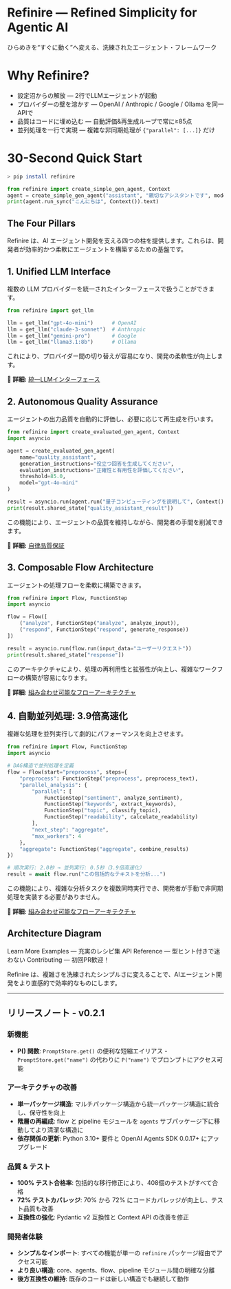 # Refinire — Refined Simplicity for Agentic AI
ひらめきを“すぐに動く”へ変える、洗練されたエージェント・フレームワーク

# Why Refinire?
- 設定沼からの解放 — 2行でLLMエージェントが起動
- プロバイダーの壁を溶かす — OpenAI / Anthropic / Google / Ollama を同一APIで
- 品質はコードに埋め込む — 自動評価&再生成ループで常に≥85点
- 並列処理を一行で実現 — 複雑な非同期処理が `{"parallel": [...]}` だけ

# 30-Second Quick Start

```bash
> pip install refinire
```

```python
from refinire import create_simple_gen_agent, Context
agent = create_simple_gen_agent("assistant", "親切なアシスタントです", model="gpt-4o-mini")
print(agent.run_sync("こんにちは", Context()).text)
```

## The Four Pillars

Refinire は、AI エージェント開発を支える四つの柱を提供します。これらは、開発者が効率的かつ柔軟にエージェントを構築するための基盤です。

## 1. Unified LLM Interface
複数の LLM プロバイダーを統一されたインターフェースで扱うことができます。

```python
from refinire import get_llm

llm = get_llm("gpt-4o-mini")      # OpenAI
llm = get_llm("claude-3-sonnet")  # Anthropic
llm = get_llm("gemini-pro")       # Google
llm = get_llm("llama3.1:8b")      # Ollama
```

これにより、プロバイダー間の切り替えが容易になり、開発の柔軟性が向上します。

**📖 詳細:** [統一LLMインターフェース](docs/unified-llm-interface.md)

## 2. Autonomous Quality Assurance
エージェントの出力品質を自動的に評価し、必要に応じて再生成を行います。

```python
from refinire import create_evaluated_gen_agent, Context
import asyncio

agent = create_evaluated_gen_agent(
    name="quality_assistant",
    generation_instructions="役立つ回答を生成してください",
    evaluation_instructions="正確性と有用性を評価してください",
    threshold=85.0,
    model="gpt-4o-mini"
)

result = asyncio.run(agent.run("量子コンピューティングを説明して", Context()))
print(result.shared_state["quality_assistant_result"])
```

この機能により、エージェントの品質を維持しながら、開発者の手間を削減できます。

**📖 詳細:** [自律品質保証](docs/autonomous-quality-assurance.md)

## 3. Composable Flow Architecture
エージェントの処理フローを柔軟に構築できます。

```python
from refinire import Flow, FunctionStep
import asyncio

flow = Flow([
    ("analyze", FunctionStep("analyze", analyze_input)),
    ("respond", FunctionStep("respond", generate_response))
])

result = asyncio.run(flow.run(input_data="ユーザーリクエスト"))
print(result.shared_state["response"])
```

このアーキテクチャにより、処理の再利用性と拡張性が向上し、複雑なワークフローの構築が容易になります。

**📖 詳細:** [組み合わせ可能なフローアーキテクチャ](docs/composable-flow-architecture.md)

## 4. 自動並列処理: 3.9倍高速化
複雑な処理を並列実行して劇的にパフォーマンスを向上させます。

```python
from refinire import Flow, FunctionStep
import asyncio

# DAG構造で並列処理を定義
flow = Flow(start="preprocess", steps={
    "preprocess": FunctionStep("preprocess", preprocess_text),
    "parallel_analysis": {
        "parallel": [
            FunctionStep("sentiment", analyze_sentiment),
            FunctionStep("keywords", extract_keywords), 
            FunctionStep("topic", classify_topic),
            FunctionStep("readability", calculate_readability)
        ],
        "next_step": "aggregate",
        "max_workers": 4
    },
    "aggregate": FunctionStep("aggregate", combine_results)
})

# 順次実行: 2.0秒 → 並列実行: 0.5秒（3.9倍高速化）
result = await flow.run("この包括的なテキストを分析...")
```

この機能により、複雑な分析タスクを複数同時実行でき、開発者が手動で非同期処理を実装する必要がありません。

**📖 詳細:** [組み合わせ可能なフローアーキテクチャ](docs/composable-flow-architecture.md)

## Architecture Diagram

Learn More
Examples — 充実のレシピ集
API Reference — 型ヒント付きで迷わない
Contributing — 初回PR歓迎！

Refinire は、複雑さを洗練されたシンプルさに変えることで、AIエージェント開発をより直感的で効率的なものにします。

---

## リリースノート - v0.2.1

### 新機能
- **P() 関数**: `PromptStore.get()` の便利な短縮エイリアス - `PromptStore.get("name")` の代わりに `P("name")` でプロンプトにアクセス可能

### アーキテクチャの改善
- **単一パッケージ構造**: マルチパッケージ構造から統一パッケージ構造に統合し、保守性を向上
- **階層の再編成**: flow と pipeline モジュールを `agents` サブパッケージ下に移動してより清潔な構造に
- **依存関係の更新**: Python 3.10+ 要件と OpenAI Agents SDK 0.0.17+ にアップグレード

### 品質 & テスト
- **100% テスト合格率**: 包括的な移行修正により、408個のテストがすべて合格
- **72% テストカバレッジ**: 70% から 72% にコードカバレッジが向上し、テスト品質も改善
- **互換性の強化**: Pydantic v2 互換性と Context API の改善を修正

### 開発者体験
- **シンプルなインポート**: すべての機能が単一の `refinire` パッケージ経由でアクセス可能
- **より良い構造**: core、agents、flow、pipeline モジュール間の明確な分離
- **後方互換性の維持**: 既存のコードは新しい構造でも継続して動作